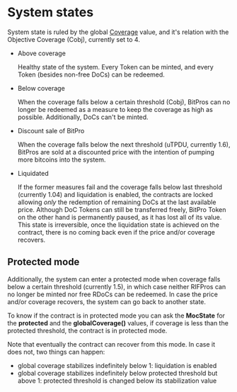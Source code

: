 # System states

System state is ruled by the global [Coverage](main-concepts.md#coverage) value, and it's relation with the Objective Coverage (Cobj), currently set to 4.

- Above coverage

  Healthy state of the system. Every Token can be minted, and every Token (besides non-free DoCs) can be redeemed.

- Below coverage

  When the coverage falls below a certain threshold (Cobj), BitPros can no longer be redeemed as a measure to keep the coverage as high as possible.
  Additionally, DoCs can't be minted.

- Discount sale of BitPro

  When the coverage falls below the next threshold (uTPDU, currently 1.6), BitPros are sold at a discounted price with the intention of pumping more bitcoins into the system.

- Liquidated

  If the former measures fail and the coverage falls below last threshold (currently 1.04) and liquidation is enabled, the contracts are locked allowing _only_ the redemption of remaining DoCs at the last available price.
  Although DoC Tokens can still be transferred freely, BitPro Token on the other hand is permanently paused, as it has lost all of its value.
  This state is irreversible, once the liquidation state is achieved on the contract, there is no coming back even if the price and/or coverage recovers.

## Protected mode

Additionally, the system can enter a protected mode when coverage falls below a certain threshold (currently 1.5), in which case neither RIFPros can no longer be minted nor free RDoCs can be redeemed. In case the price and/or coverage recovers, the system can go back to another state.

To know if the contract is in protected mode you can ask the **MocState** for the **protected** and the **globalCoverage()** values, if coverage is less than the protected threshold, the contract is in protected mode.

Note that eventually the contract can recover from this mode. In case it does not, two things can happen:
- global coverage stabilizes indefinitely below 1: liquidation is enabled
- global coverage stabilizes indefinitely below protected threshold but above 1: protected threshold is changed below its stabilization value